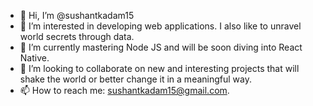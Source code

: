 - 👋 Hi, I’m @sushantkadam15
- 👀 I’m interested in developing web applications. I also like to unravel world secrets through data.
- 🌱 I’m currently mastering Node JS and will be soon diving into React Native. 
- 💞️ I’m looking to collaborate on new and interesting projects that will shake the world or better change it in a meaningful way.
- 📫 How to reach me: sushantkadam15@gmail.com.

